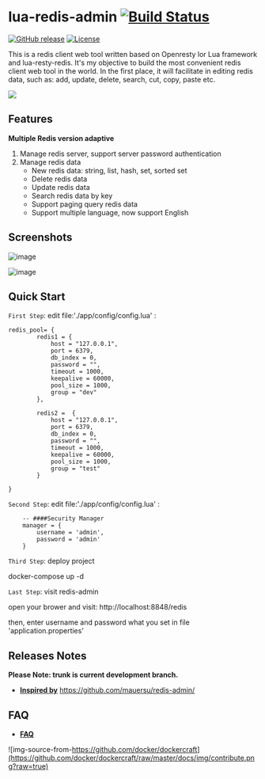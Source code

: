 # lua-redis-admin [![Build Status](https://travis-ci.org/lifeblood/lua-redis-admin.svg?branch=master)](https://travis-ci.org/lifeblood/lua-redis-admin)
[![GitHub release](https://img.shields.io/badge/release-download-orange.svg)](https://github.com/lifeblood/lor-redis-admin/releases)
[![License](https://img.shields.io/badge/license-Apache%202-4EB1BA.svg)](https://www.apache.org/licenses/LICENSE-2.0.html)

This is a redis client web tool written based on Openresty lor Lua framework and lua-resty-redis. It's my objective to build the most convenient redis client web tool in the world. In the first place, it will facilitate in editing redis data, such as: add, update, delete, search, cut, copy, paste etc.

![](https://cdn4.iconfinder.com/data/icons/redis-2/467/Redis_Logo-512.png)

## Features

**Multiple Redis version adaptive**

 1. Manage redis server, support server password authentication
 2. Manage redis data
 	* New redis data: string, list, hash, set, sorted set
 	* Delete redis data
 	* Update redis data
 	* Search redis data by key
 	* Support paging query redis data
 	* Support multiple language, now support English

##  Screenshots

![image](https://raw.githubusercontent.com/lifeblood/lor-redis-admin/master/app/static/img/Screenshot_1.png)

![image](https://raw.githubusercontent.com/lifeblood/lor-redis-admin/master/app/static/img/Screenshot_2.png)

##  Quick Start

`First Step`: edit file:'./app/config/config.lua' :


```
redis_pool= {
        redis1 = {
            host = "127.0.0.1",
            port = 6379,
            db_index = 0,
            password = "",
            timeout = 1000,
            keepalive = 60000,
            pool_size = 1000,
            group = "dev"
        },
                
        redis2 =  {
            host = "127.0.0.1",
            port = 6379,
            db_index = 0,
            password = "",
            timeout = 1000,
            keepalive = 60000,
            pool_size = 1000,
            group = "test"
        }

}

```

`Second Step`: edit file:'./app/config/config.lua' :

```
    -- ####Security Manager
    manager = {
        username = 'admin',
        password = 'admin'
    }
```

`Third Step`: deploy project

docker-compose up -d

`Last Step`: visit redis-admin

open your brower and visit: http://localhost:8848/redis

then, enter username and password what you set in file 'application.properties'


##  Releases Notes

**Please Note: trunk is current development branch.**

* [**Inspired by**](https://github.com/mauersu/redis-admin/) https://github.com/mauersu/redis-admin/

##  FAQ

* [**FAQ**](https://github.com/lifeblood/lor-redis-admin/wiki/FAQ)

![img-source-from-https://github.com/docker/dockercraft](https://github.com/docker/dockercraft/raw/master/docs/img/contribute.png?raw=true)
